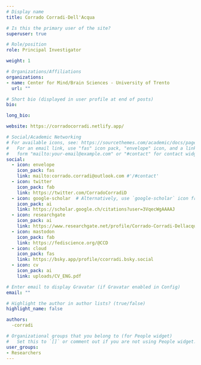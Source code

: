 ```yaml
---
# Display name
title: Corrado Corradi˗Dell'Acqua

# Is this the primary user of the site?
superuser: true

# Role/position
role: Principal Investigator

weight: 1

# Organizations/Affiliations
organizations:
- name: Center for Mind/Brain Sciences - University of Trento
  url: ""

# Short bio (displayed in user profile at end of posts)
bio:

long_bio:

website: https://corradocorradi.netlify.app/

# Social/Academic Networking
# For available icons, see: https://sourcethemes.com/academic/docs/page-builder/#icons
#   For an email link, use "fas" icon pack, "envelope" icon, and a link in the
#   form "mailto:your-email@example.com" or "#contact" for contact widget.
social:
  - icon: envelope
    icon_pack: fas
    link: mailto:corrado.corradi@outlook.com #'/#contact'
  - icon: twitter
    icon_pack: fab
    link: https://twitter.com/CorradoCorradiD
  - icon: google-scholar  # Alternatively, use `google-scholar` icon from `ai` icon pack
    icon_pack: ai
    link: https://scholar.google.ch/citations?user=3VqecWgAAAAJ
  - icon: researchgate
    icon_pack: ai
    link: https://www.researchgate.net/profile/Corrado-Corradi-Dellacqua
  - icon: mastodon
    icon_pack: fab
    link: https://fediscience.org/@CCD
  - icon: cloud
    icon_pack: fas
    link: https://bsky.app/profile/ccorradi.bsky.social
  - icon: cv
    icon_pack: ai
    link: uploads/CV_ENG.pdf

# Enter email to display Gravatar (if Gravatar enabled in Config)
email: ""

# Highlight the author in author lists? (true/false)
highlight_name: false

authors:
  -corradi

# Organizational groups that you belong to (for People widget)
#   Set this to `[]` or comment out if you are not using People widget.
user_groups:
- Researchers
---
```

